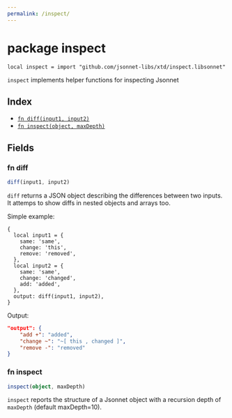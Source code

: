 ```yaml
---
permalink: /inspect/
---
```


# package inspect

```jsonnet
local inspect = import "github.com/jsonnet-libs/xtd/inspect.libsonnet"
```

`inspect` implements helper functions for inspecting Jsonnet

## Index

* [`fn diff(input1, input2)`](#fn-diff)
* [`fn inspect(object, maxDepth)`](#fn-inspect)

## Fields

### fn diff

```ts
diff(input1, input2)
```

`diff` returns a JSON object describing the differences between two inputs. It
attemps to show diffs in nested objects and arrays too.

Simple example:

```jsonnet
{
  local input1 = {
    same: 'same',
    change: 'this',
    remove: 'removed',
  },
  local input2 = {
    same: 'same',
    change: 'changed',
    add: 'added',
  },
  output: diff(input1, input2),
}
```

Output:
```json
"output": {
    "add +": "added",
    "change ~": "~[ this , changed ]",
    "remove -": "removed"
}
```


### fn inspect

```ts
inspect(object, maxDepth)
```

`inspect` reports the structure of a Jsonnet object with a recursion depth of
`maxDepth` (default maxDepth=10).
